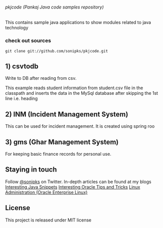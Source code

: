 ###### pkjcode (Pankaj Java code samples repository)

This contains sample java applications to show modules related to java technology

### check out sources
`git clone git://github.com/sonipks/pkjcode.git`

## 1) csvtodb
Write to DB after reading from csv.

This example reads student information from student.csv file in the classpath and inserts the data in the MySql database after skipping the 1st line i.e. heading

## 2) INM (Incident Management System)

This can be used for incident management. It is created using spring roo

## 3) gms (Ghar Management System)

For keeping basic finance records for personal use.


## Staying in touch
Follow [@sonipks][] on Twitter. In-depth 
articles can be found at my blogs 
[Interesting Java Snippets][]
[Interesting Oracle Tips and Tricks][]
[Linux Administration (Oracle Enterprise Linux)][]

## License
This project is released under MIT license

[pkjcode]: https://github.com/sonipks/pkjcode.git
[@sonipks]: https://twitter.com/sonipks
[Interesting Java Snippets]: http://funjavapk.blogspot.in/
[Interesting Oracle Tips and Tricks]: http://funoraclepk.blogspot.in/
[Linux Administration (Oracle Enterprise Linux)]: http://oelpankaj.blogspot.in/
